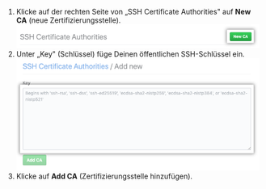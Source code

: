 1. Klicke auf der rechten Seite von „SSH Certificate Authorities" auf **New CA** (neue Zertifizierungsstelle). ![Schaltfläche „New CA" (Neue Zertifizierungsstelle)](/assets/images/help/organizations/new-ca-button.png)
2. Unter „Key" (Schlüssel) füge Deinen öffentlichen SSH-Schlüssel ein. ![Schlüsselfeld zum Hinzufügen von CA (Zertifizierungsstellen)](/assets/images/help/organizations/ca-key-field.png)
3. Klicke auf **Add CA** (Zertifizierungsstelle hinzufügen).
